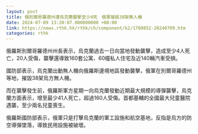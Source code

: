 ```yaml
---
layout: post
title: 俄別爾哥羅德州遭烏克蘭襲擊至少4死　俄軍摧毀38架無人機
date: 2024-07-09 13:20:07.000000000 +08:00
link: https://news.rthk.hk/rthk/ch/component/k2/1760852-20240709.htm
categories: rthk
---
```


俄羅斯別爾哥羅德州州長表示，烏克蘭過去一日向當地發動襲擊，造成至少4人死亡，20人受傷，襲擊還導致160套公寓、60幢私人住宅及近140輛汽車受損。

國防部表示，烏克蘭出動無人機向俄羅斯邊境地區發動襲擊，俄軍在別爾哥羅德州等地，摧毀38架烏方無人機。

而在襲擊發生前，俄羅斯軍方星期一向烏克蘭發動近期最大規模的導彈襲擊，烏克蘭方面表示，增至最少41人死亡，超過160人受傷。首都基輔的全國最大兒童醫院遇襲，至少兩名兒童喪生。

俄羅斯國防部表示，俄軍只是打擊烏克蘭的軍工設施和航空基地，反指是烏方的防空導彈墜落，導致民用設施被破壞。
